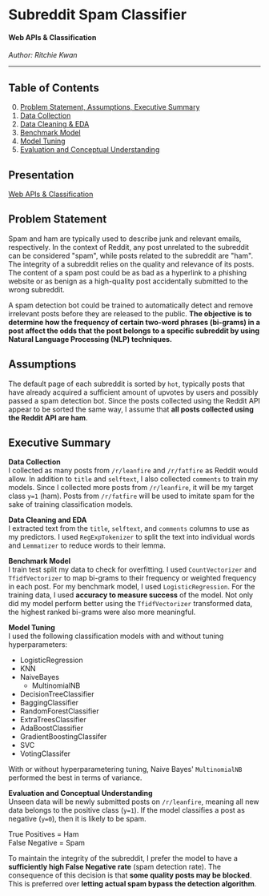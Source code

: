 # Subreddit Spam Classifier
#### Web APIs & Classification
_Author: Ritchie Kwan_

---

## Table of Contents

0. [Problem Statement, Assumptions, Executive Summary](code/01-Gathering-Data.ipynb)
1. [Data Collection](code/01-Gathering-Data.ipynb)
2. [Data Cleaning & EDA](code/02-Data-Cleaning-and-EDA.ipynb)
3. [Benchmark Model](code/03-Benchmark-Model.ipynb)
4. [Model Tuning](code/04-Model-Tuning.ipynb)
5. [Evaluation and Conceptual Understanding](code/05-Evaluation-and-Conceptual-Understanding.ipynb)

## Presentation
[Web APIs & Classification](https://docs.google.com/presentation/d/1B9ZIjbuSkLH4oXGXfjwnv_1GK3AoNaqXi2Shfxvjjqw/edit?usp=sharing)

## Problem Statement

Spam and ham are typically used to describe junk and relevant emails, respectively. In the context of Reddit, any post unrelated to the subreddit can be considered "spam", while posts related to the subreddit are "ham". The integrity of a subreddit relies on the quality and relevance of its posts. The content of a spam post could be as bad as a hyperlink to a phishing website or as benign as a high-quality post accidentally submitted to the wrong subreddit.

A spam detection bot could be trained to automatically detect and remove irrelevant posts before they are released to the public. **The objective is to determine how the frequency of certain two-word phrases (bi-grams) in a post affect the odds that the post belongs to a specific subreddit by using Natural Language Processing (NLP) techniques.**

## Assumptions

The default page of each subreddit is sorted by `hot`, typically posts that have already acquired a sufficient amount of upvotes by users and possibly passed a spam detection bot. Since the posts collected using the Reddit API appear to be sorted the same way, I assume that **all posts collected using the Reddit API are ham**.

## Executive Summary

**Data Collection**  
I collected as many posts from `/r/leanfire` and `/r/fatfire` as Reddit would allow. In addition to `title` and `selftext`, I also collected `comments` to train my models. Since I collected more posts from `/r/leanfire`, it will be my target class `y=1` (ham). Posts from `/r/fatfire` will be used to imitate spam for the sake of training classification models.

**Data Cleaning and EDA**  
I extracted text from the `title`, `selftext`, and `comments` columns to use as my predictors. I used `RegExpTokenizer` to split the text into individual words and `Lemmatizer` to reduce words to their lemma.

**Benchmark Model**  
I train test split my data to check for overfitting. I used `CountVectorizer` and `TfidfVectorizer` to map bi-grams to their frequency or weighted frequency in each post. For my benchmark model, I used `LogisticRegression`. For the training data, I used **accuracy to measure success** of the model. Not only did my model perform better using the `TfidfVectorizer` transformed data, the highest ranked bi-grams were also more meaningful.

**Model Tuning**  
I used the following classification models with and without tuning hyperparameters:
- LogisticRegression
- KNN
- NaiveBayes
    - MultinomialNB
- DecisionTreeClassifier
- BaggingClassifier
- RandomForestClassifier
- ExtraTreesClassifier
- AdaBoostClassifier
- GradientBoostingClassifer
- SVC
- VotingClassifer

With or without hyperparametering tuning, Naive Bayes' `MultinomialNB` performed the best in terms of variance.

**Evaluation and Conceptual Understanding**  
Unseen data will be newly submitted posts on `/r/leanfire`, meaning all new data belongs to the positive class (`y=1`). If the model classifies a post as negative (`y=0`), then it is likely to be spam.  

True Positives = Ham  
False Negative = Spam  

To maintain the integrity of the subreddit, I prefer the model to have a **sufficiently high False Negative rate** (spam detection rate). The consequence of this decision is that **some quality posts may be blocked**. This is preferred over **letting actual spam bypass the detection algorithm**.
